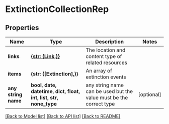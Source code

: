 # ExtinctionCollectionRep


## Properties
Name | Type | Description | Notes
------------ | ------------- | ------------- | -------------
**links** | [**{str: (Link,)}**](Link.md) | The location and content type of related resources | 
**items** | **{str: ([Extinction],)}** | An array of extinction events | 
**any string name** | **bool, date, datetime, dict, float, int, list, str, none_type** | any string name can be used but the value must be the correct type | [optional]

[[Back to Model list]](../README.md#documentation-for-models) [[Back to API list]](../README.md#documentation-for-api-endpoints) [[Back to README]](../README.md)



